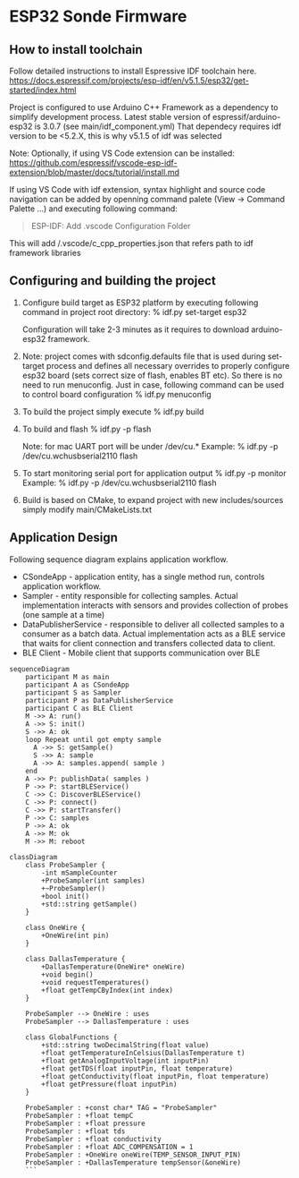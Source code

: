 # ESP32 Sonde Firmware


## How to install toolchain

   Follow detailed instructions to install Espressive IDF toolchain here.
   https://docs.espressif.com/projects/esp-idf/en/v5.1.5/esp32/get-started/index.html

   Project is configured to use Arduino C++ Framework as a dependency to simplify development process.
   Latest stable version of espressif/arduino-esp32 is 3.0.7 (see main/idf_component.yml)
   That dependecy requires idf version to be <5.2.X, this is why v5.1.5 of idf was selected

   Note: Optionally, if using VS Code extension can be installed:
   https://github.com/espressif/vscode-esp-idf-extension/blob/master/docs/tutorial/install.md

   If using VS Code with idf extension, syntax highlight and source code navigation can be added
   by openning command palete (View -> Command Palette ...) and executing following command:
   > ESP-IDF: Add .vscode Configuration Folder

   This will add <PROJECT>/.vscode/c_cpp_properties.json that refers path to idf framework libraries


## Configuring and building the project
1. Configure build target as ESP32 platform by executing following command in project root directory:
   % idf.py set-target esp32

   Configuration will take 2-3 minutes as it requires to download arduino-esp32 framework.

2. Note: project comes with sdconfig.defaults file that is used during set-target process and defines all
   necessary overrides to properly configure esp32 board (sets correct size of flash, enables BT etc).
   So there is no need to run menuconfig.
   Just in case, following command can be used to control board configuration
   % idf.py menuconfig

3. To build the project simply execute
   % idf.py build

4. To build and flash
   % idf.py -p <PORT> flash

   Note: for mac UART port will be under /dev/cu.*
   Example:
   % idf.py -p /dev/cu.wchusbserial2110 flash

5. To start monitoring serial port for application output
   % idf.py -p <PORT> monitor
   Example:
   % idf.py -p /dev/cu.wchusbserial2110 flash

6. Build is based on CMake, to expand project with new includes/sources simply modify main/CMakeLists.txt

## Application Design
Following sequence diagram explains application workflow.
- CSondeApp - application entity, has a single method run, controls application workflow.
- Sampler - entity responsible for collecting samples.
            Actual implementation interacts with sensors and provides collection of probes (one sample at a time)
- DataPublisherService - responsible to deliver all collected samples to a consumer as a batch data.
                         Actual implementation acts as a BLE service that waits for client connection and transfers
                         collected data to client.
- BLE Client - Mobile client that supports communication over BLE

```mermaid
sequenceDiagram
    participant M as main
    participant A as CSondeApp
    participant S as Sampler
    participant P as DataPublisherService
    participant C as BLE Client
    M ->> A: run()
    A ->> S: init()
    S ->> A: ok
    loop Repeat until got empty sample
      A ->> S: getSample()
      S ->> A: sample
      A ->> A: samples.append( sample )
    end
    A ->> P: publishData( samples )
    P ->> P: startBLEService()
    C ->> C: DiscoverBLEService()
    C ->> P: connect()
    C ->> P: startTransfer()
    P ->> C: samples
    P ->> A: ok
    A ->> M: ok
    M ->> M: reboot
```

```mermaid
classDiagram
    class ProbeSampler {
        -int mSampleCounter
        +ProbeSampler(int samples)
        +~ProbeSampler()
        +bool init()
        +std::string getSample()
    }

    class OneWire {
        +OneWire(int pin)
    }

    class DallasTemperature {
        +DallasTemperature(OneWire* oneWire)
        +void begin()
        +void requestTemperatures()
        +float getTempCByIndex(int index)
    }

    ProbeSampler --> OneWire : uses
    ProbeSampler --> DallasTemperature : uses

    class GlobalFunctions {
        +std::string twoDecimalString(float value)
        +float getTemperatureInCelsius(DallasTemperature t)
        +float getAnalogInputVoltage(int inputPin)
        +float getTDS(float inputPin, float temperature)
        +float getConductivity(float inputPin, float temperature)
        +float getPressure(float inputPin)
    }

    ProbeSampler : +const char* TAG = "ProbeSampler"
    ProbeSampler : +float tempC
    ProbeSampler : +float pressure
    ProbeSampler : +float tds
    ProbeSampler : +float conductivity
    ProbeSampler : +float ADC_COMPENSATION = 1
    ProbeSampler : +OneWire oneWire(TEMP_SENSOR_INPUT_PIN)
    ProbeSampler : +DallasTemperature tempSensor(&oneWire)
    ```